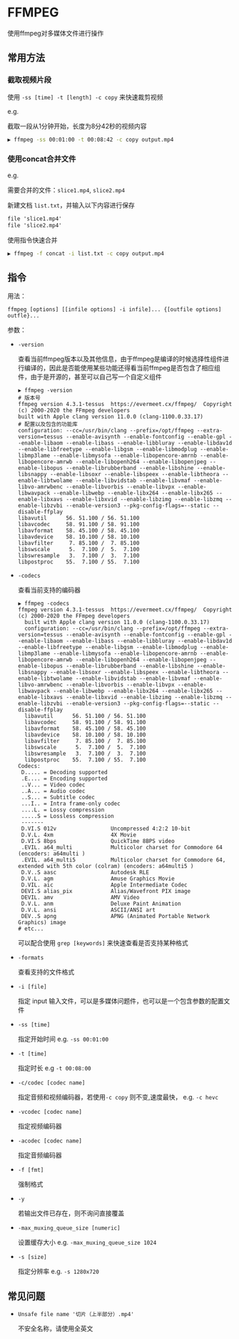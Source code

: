 # FFMPEG

使用ffmpeg对多媒体文件进行操作

## 常用方法

### 截取视频片段

使用 `-ss [time] -t [length] -c copy` 来快速裁剪视频

e.g.

截取一段从1分钟开始，长度为8分42秒的视频内容

```bash
▶ ffmpeg -ss 00:01:00 -t 00:08:42 -c copy output.mp4
```





### 使用concat合并文件

e.g.

需要合并的文件：`slice1.mp4`, `slice2.mp4`

新建文档 `list.txt`，并输入以下内容进行保存

```txt
file 'slice1.mp4'
file 'slice2.mp4'
```

使用指令快速合并

```bash
▶ ffmpeg -f concat -i list.txt -c copy output.mp4
```



## 指令

用法：

`ffmpeg [options] [[infile options] -i infile]... {[outfile options] outfle}...`

参数：

+ `-version`

  查看当前ffmpeg版本以及其他信息，由于ffmpeg是编译的时候选择性组件进行编译的，因此是否能使用某些功能还得看当前ffmpeg是否包含了相应组件，由于是开源的，甚至可以自己写一个自定义组件

  ```shell
  ▶ ffmpeg -version
  # 版本号
  ffmpeg version 4.3.1-tessus  https://evermeet.cx/ffmpeg/  Copyright (c) 2000-2020 the FFmpeg developers
  built with Apple clang version 11.0.0 (clang-1100.0.33.17)
  # 配置以及包含的功能库
  configuration: --cc=/usr/bin/clang --prefix=/opt/ffmpeg --extra-version=tessus --enable-avisynth --enable-fontconfig --enable-gpl --enable-libaom --enable-libass --enable-libbluray --enable-libdav1d --enable-libfreetype --enable-libgsm --enable-libmodplug --enable-libmp3lame --enable-libmysofa --enable-libopencore-amrnb --enable-libopencore-amrwb --enable-libopenh264 --enable-libopenjpeg --enable-libopus --enable-librubberband --enable-libshine --enable-libsnappy --enable-libsoxr --enable-libspeex --enable-libtheora --enable-libtwolame --enable-libvidstab --enable-libvmaf --enable-libvo-amrwbenc --enable-libvorbis --enable-libvpx --enable-libwavpack --enable-libwebp --enable-libx264 --enable-libx265 --enable-libxavs --enable-libxvid --enable-libzimg --enable-libzmq --enable-libzvbi --enable-version3 --pkg-config-flags=--static --disable-ffplay
  libavutil      56. 51.100 / 56. 51.100
  libavcodec     58. 91.100 / 58. 91.100
  libavformat    58. 45.100 / 58. 45.100
  libavdevice    58. 10.100 / 58. 10.100
  libavfilter     7. 85.100 /  7. 85.100
  libswscale      5.  7.100 /  5.  7.100
  libswresample   3.  7.100 /  3.  7.100
  libpostproc    55.  7.100 / 55.  7.100
  
  ```

+ `-codecs`

  查看当前支持的编码器

  ```shell
  ▶ ffmpeg -codecs
  ffmpeg version 4.3.1-tessus  https://evermeet.cx/ffmpeg/  Copyright (c) 2000-2020 the FFmpeg developers
    built with Apple clang version 11.0.0 (clang-1100.0.33.17)
    configuration: --cc=/usr/bin/clang --prefix=/opt/ffmpeg --extra-version=tessus --enable-avisynth --enable-fontconfig --enable-gpl --enable-libaom --enable-libass --enable-libbluray --enable-libdav1d --enable-libfreetype --enable-libgsm --enable-libmodplug --enable-libmp3lame --enable-libmysofa --enable-libopencore-amrnb --enable-libopencore-amrwb --enable-libopenh264 --enable-libopenjpeg --enable-libopus --enable-librubberband --enable-libshine --enable-libsnappy --enable-libsoxr --enable-libspeex --enable-libtheora --enable-libtwolame --enable-libvidstab --enable-libvmaf --enable-libvo-amrwbenc --enable-libvorbis --enable-libvpx --enable-libwavpack --enable-libwebp --enable-libx264 --enable-libx265 --enable-libxavs --enable-libxvid --enable-libzimg --enable-libzmq --enable-libzvbi --enable-version3 --pkg-config-flags=--static --disable-ffplay
    libavutil      56. 51.100 / 56. 51.100
    libavcodec     58. 91.100 / 58. 91.100
    libavformat    58. 45.100 / 58. 45.100
    libavdevice    58. 10.100 / 58. 10.100
    libavfilter     7. 85.100 /  7. 85.100
    libswscale      5.  7.100 /  5.  7.100
    libswresample   3.  7.100 /  3.  7.100
    libpostproc    55.  7.100 / 55.  7.100
  Codecs:
   D..... = Decoding supported
   .E.... = Encoding supported
   ..V... = Video codec
   ..A... = Audio codec
   ..S... = Subtitle codec
   ...I.. = Intra frame-only codec
   ....L. = Lossy compression
   .....S = Lossless compression
   -------
   D.VI.S 012v                 Uncompressed 4:2:2 10-bit
   D.V.L. 4xm                  4X Movie
   D.VI.S 8bps                 QuickTime 8BPS video
   .EVIL. a64_multi            Multicolor charset for Commodore 64 (encoders: a64multi )
   .EVIL. a64_multi5           Multicolor charset for Commodore 64, extended with 5th color (colram) (encoders: a64multi5 )
   D.V..S aasc                 Autodesk RLE
   D.V.L. agm                  Amuse Graphics Movie
   D.VIL. aic                  Apple Intermediate Codec
   DEVI.S alias_pix            Alias/Wavefront PIX image
   DEVIL. amv                  AMV Video
   D.V.L. anm                  Deluxe Paint Animation
   D.V.L. ansi                 ASCII/ANSI art
   DEV..S apng                 APNG (Animated Portable Network Graphics) image
  # etc...
  
  ```

  可以配合使用 `grep [keywords]` 来快速查看是否支持某种格式

+ `-formats`

  查看支持的文件格式

+ `-i [file]`

  指定 input 输入文件，可以是多媒体问题件，也可以是一个包含参数的配置文件

+ `-ss [time]`

  指定开始时间 e.g. `-ss 00:01:00`

+ `-t [time]`

  指定时长 e.g `-t 00:08:00` 

+ `-c/codec [codec name]`

  指定音频和视频编码器，若使用`-c copy` 则不变,速度最快， e.g. `-c hevc`

+ `-vcodec [codec name]`

  指定视频编码器

+ `-acodec [codec name]`

  指定音频编码器

+ `-f [fmt]`

  强制格式

+ `-y`

  若输出文件已存在，则不询问直接覆盖

+ `-max_muxing_queue_size [numeric]`

  设置缓存大小 e.g. `-max_muxing_queue_size 1024`

+ `-s [size]`

  指定分辨率 e.g. `-s 1280x720`



## 常见问题

+ `Unsafe file name '切片（上半部分）.mp4'`

  不安全名称，请使用全英文